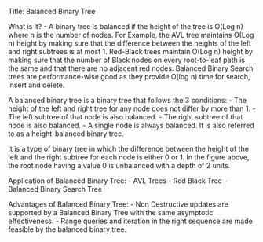 Title: Balanced Binary Tree

What is it?
    - A binary tree is balanced if the height of the tree is O(Log n) where n is the number of nodes. For Example, the AVL tree maintains O(Log n) height by making sure that the difference between the heights of the left and right subtrees is at most 1. Red-Black trees maintain O(Log n) height by making sure that the number of Black nodes on every root-to-leaf path is the same and that there are no adjacent red nodes. Balanced Binary Search trees are performance-wise good as they provide O(log n) time for search, insert and delete. 

A balanced binary tree is a binary tree that follows the 3 conditions:
    - The height of the left and right tree for any node does not differ by more than 1.
    - The left subtree of that node is also balanced.
    - The right subtree of that node is also balanced.
    - A single node is always balanced. It is also referred to as a height-balanced binary tree.

It is a type of binary tree in which the difference between the height of the left and the right subtree for each node is either 0 or 1. In the figure above, the root node having a value 0 is unbalanced with a depth of 2 units.

Application of Balanced Binary Tree:
    - AVL Trees
    - Red Black Tree
    - Balanced Binary Search Tree

Advantages of Balanced Binary Tree:
    - Non Destructive updates are supported by a Balanced Binary Tree with the same asymptotic effectiveness.
    - Range queries and iteration in the right sequence are made feasible by the balanced binary tree.
